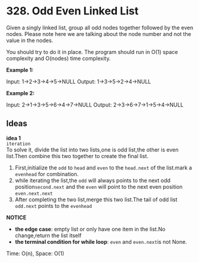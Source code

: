 # 328. Odd Even Linked List
Given a singly linked list, group all odd nodes together followed by the even nodes. Please note here we are talking about the node number and not the value in the nodes.  

You should try to do it in place. The program should run in O(1) space complexity and O(nodes) time complexity.

**Example 1:**  

Input: 1->2->3->4->5->NULL
Output: 1->3->5->2->4->NULL  

**Example 2:**  

Input: 2->1->3->5->6->4->7->NULL
Output: 2->3->6->7->1->5->4->NULL

## Ideas  
**idea 1**   
`iteration`  
To solve it, divide the list into two lists,one is odd list,the other is even list.Then combine this two together to create the final list.  
1. First,initialize the `odd` to `head` and `even` to the `head.next` of the list.mark a `evenhead` for combination.  
2. while iterating the list,the `odd` will always points to the next odd position`second.next` and the `even` will point to the next even position `even.next.next`    
3. After completing the two list,merge this two list.The tail of odd list `odd.next` points to the `evenhead`  

**NOTICE**   
* **the edge case**: empty list or only have one item in the list.No change,return the list itself  
* **the terminal condition for while loop**: `even` and `even.next`is not None.    

Time: O(n), Space: O(1)      

 
